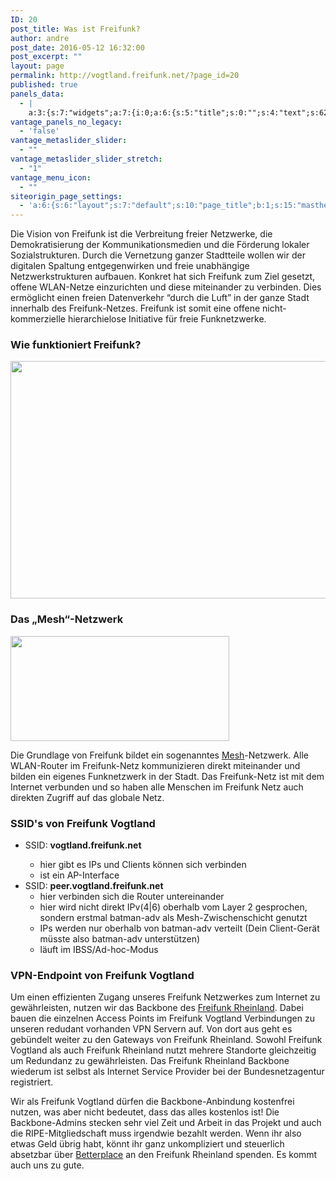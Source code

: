 ```yaml
---
ID: 20
post_title: Was ist Freifunk?
author: andre
post_date: 2016-05-12 16:32:00
post_excerpt: ""
layout: page
permalink: http://vogtland.freifunk.net/?page_id=20
published: true
panels_data:
  - |
    a:3:{s:7:"widgets";a:7:{i:0;a:6:{s:5:"title";s:0:"";s:4:"text";s:626:"<p>Die Vision von Freifunk ist die Verbreitung freier Netzwerke, die Demokratisierung der Kommunikationsmedien und die Förderung lokaler Sozialstrukturen. Durch die Vernetzung ganzer Stadtteile wollen wir der digitalen Spaltung entgegenwirken und freie unabhängige Netzwerkstrukturen aufbauen. Konkret hat sich Freifunk zum Ziel gesetzt, offene WLAN-Netze einzurichten und diese miteinander zu verbinden. Dies ermöglicht einen freien Datenverkehr “durch die Luft” in der ganze Stadt innerhalb des Freifunk-Netzes. Freifunk ist somit eine offene nicht-kommerzielle hierarchielose Initiative für freie Funknetzwerke.</p>";s:20:"text_selected_editor";s:7:"tinymce";s:5:"autop";b:1;s:12:"_sow_form_id";s:13:"58a4c01aa3c84";s:11:"panels_info";a:6:{s:5:"class";s:31:"SiteOrigin_Widget_Editor_Widget";s:4:"grid";i:0;s:4:"cell";i:0;s:2:"id";i:0;s:9:"widget_id";s:36:"e63c4836-8924-469f-a956-71fa005a7c77";s:5:"style";a:2:{s:27:"background_image_attachment";b:0;s:18:"background_display";s:4:"tile";}}}i:1;a:6:{s:5:"title";s:26:"Wie funktioniert Freifunk?";s:4:"text";s:530:"<p>Über das Freifunk WLAN-Netzwerk kann das Internet genutzt werden. Jeder Freifunk-Router mit direktem Internetzugang baut einen sogenannten VPN-Tunnel zu Servern des Freifunk Vogtland auf. Durch diese Tunnel wird der gesamte Datenverkehr gebündelt an das Backbone des Freifunk Rheinland übertragen. Die einzelnen Routerbetreiber sind anhand der übertragenen Daten nicht identifizierbar oder rückverfolgbar. Die sogenannte Störerhaftung kann die Routerbetreiber die ihren Internetanschluß teilenalso nicht betreffen. </p>";s:20:"text_selected_editor";s:7:"tinymce";s:5:"autop";b:1;s:12:"_sow_form_id";s:13:"58a4c19da2598";s:11:"panels_info";a:6:{s:5:"class";s:31:"SiteOrigin_Widget_Editor_Widget";s:4:"grid";i:0;s:4:"cell";i:0;s:2:"id";i:1;s:9:"widget_id";s:36:"a9151bf9-69ed-4e5c-ab96-186f1adcf0c5";s:5:"style";a:2:{s:27:"background_image_attachment";b:0;s:18:"background_display";s:4:"tile";}}}i:2;a:13:{s:5:"image";i:222;s:14:"image_fallback";s:0:"";s:4:"size";s:14:"post-thumbnail";s:5:"align";s:6:"center";s:5:"title";s:0:"";s:14:"title_position";s:6:"hidden";s:3:"alt";s:0:"";s:3:"url";s:0:"";s:5:"bound";b:1;s:12:"_sow_form_id";s:13:"58a4c0f53f3d1";s:11:"panels_info";a:6:{s:5:"class";s:30:"SiteOrigin_Widget_Image_Widget";s:4:"grid";i:0;s:4:"cell";i:0;s:2:"id";i:2;s:9:"widget_id";s:36:"6c213d73-562b-4ea3-8a74-76f6c7c1d1bd";s:5:"style";a:2:{s:27:"background_image_attachment";b:0;s:18:"background_display";s:4:"tile";}}s:10:"new_window";b:0;s:10:"full_width";b:0;}i:3;a:4:{s:5:"title";s:23:"Das „Mesh“-Netzwerk";s:4:"text";s:0:"";s:6:"filter";b:0;s:11:"panels_info";a:7:{s:5:"class";s:14:"WP_Widget_Text";s:3:"raw";b:0;s:4:"grid";i:1;s:4:"cell";i:0;s:2:"id";i:3;s:9:"widget_id";s:36:"754e9767-c30a-430c-ab29-84a5ade1856b";s:5:"style";a:1:{s:18:"background_display";s:4:"tile";}}}i:4;a:13:{s:5:"image";i:21;s:14:"image_fallback";s:0:"";s:4:"size";s:4:"full";s:5:"align";s:7:"default";s:5:"title";s:0:"";s:14:"title_position";s:6:"hidden";s:3:"alt";s:0:"";s:3:"url";s:0:"";s:5:"bound";b:1;s:12:"_sow_form_id";s:13:"58a4c06e7f627";s:10:"new_window";b:0;s:10:"full_width";b:0;s:11:"panels_info";a:7:{s:5:"class";s:30:"SiteOrigin_Widget_Image_Widget";s:3:"raw";b:0;s:4:"grid";i:2;s:4:"cell";i:0;s:2:"id";i:4;s:9:"widget_id";s:36:"443cb3d6-af9f-4203-b235-4f12d3d963a7";s:5:"style";a:1:{s:18:"background_display";s:4:"tile";}}}i:5;a:6:{s:5:"title";s:0:"";s:4:"text";s:401:"<p>Die Grundlage von Freifunk bildet ein sogenanntes <a href="http://de.wikipedia.org/wiki/Vermaschtes_Netz" target="_blank">Mesh</a>-Netzwerk. Alle WLAN-Router im Freifunk-Netz kommunizieren direkt miteinander und bilden ein eigenes Funknetzwerk in der Stadt. Das Freifunk-Netz ist mit dem Internet verbunden und so haben alle Menschen im Freifunk Netz auch direkten Zugriff auf das globale Netz.</p>";s:20:"text_selected_editor";s:7:"tinymce";s:5:"autop";b:1;s:12:"_sow_form_id";s:13:"58a4c0971fd8e";s:11:"panels_info";a:7:{s:5:"class";s:31:"SiteOrigin_Widget_Editor_Widget";s:3:"raw";b:0;s:4:"grid";i:2;s:4:"cell";i:1;s:2:"id";i:5;s:9:"widget_id";s:36:"ca1ce2e0-be2f-4705-9cab-a0cc7ba0f06d";s:5:"style";a:1:{s:18:"background_display";s:4:"tile";}}}i:6;a:6:{s:5:"title";s:0:"";s:4:"text";s:2174:"<h3 class="widget-title">SSID's von Freifunk Vogtland</h3><ul><li><span class="body-text-content">SSID: <strong>vogtland.freifunk.net<br /> </strong></span><ul><li><span class="body-text-content">hier gibt es IPs und Clients können sich verbinden</span></li><li><span class="body-text-content">ist ein AP-Interface</span></li></ul></li><li><span class="body-text-content">SSID: <strong>peer.vogtland.freifunk.net</strong></span><ul><li><span class="body-text-content">hier verbinden sich die Router untereinander</span></li><li><span class="body-text-content">hier wird nicht direkt IPv(4|6) oberhalb vom Layer 2 gesprochen, sondern erstmal batman-adv als Mesh-Zwischenschicht genutzt</span></li><li><span class="body-text-content">IPs werden nur oberhalb von batman-adv verteilt (Dein Client-Gerät müsste also batman-adv unterstützen)</span></li><li><span class="body-text-content">läuft im IBSS/Ad-hoc-Modus</span></li></ul></li></ul><h3 class="widget-title">VPN-Endpoint von Freifunk Vogtland</h3><p>Um einen effizienten Zugang unseres Freifunk Netzwerkes zum Internet zu gewährleisten, nutzen wir das Backbone des <a href="https://www.freifunk-rheinland.net/">Freifunk Rheinland</a>. Dabei bauen die einzelnen Access Points im Freifunk Vogtland Verbindungen zu unseren redudant vorhanden VPN Servern auf. Von dort aus geht es gebündelt weiter zu den Gateways von Freifunk Rheinland. Sowohl Freifunk Vogtland als auch Freifunk Rheinland nutzt mehrere Standorte gleichzeitig um Redundanz zu gewährleisten. Das Freifunk Rheinland Backbone wiederum ist selbst als Internet Service Provider bei der Bundesnetzagentur registriert.</p><p>Wir als Freifunk Vogtland dürfen die Backbone-Anbindung kostenfrei nutzen, was aber nicht bedeutet, dass das alles kostenlos ist! Die Backbone-Admins stecken sehr viel Zeit und Arbeit in das Projekt und auch die RIPE-Mitgliedschaft muss irgendwie bezahlt werden. Wenn ihr also etwas Geld übrig habt, könnt ihr ganz unkompliziert und steuerlich absetzbar über <a href="https://www.betterplace.org/de/organisations/15037-freifunk-rheinland-e-v">Betterplace</a> an den Freifunk Rheinland spenden. Es kommt auch uns zu gute.</p>";s:20:"text_selected_editor";s:7:"tinymce";s:5:"autop";b:1;s:12:"_sow_form_id";s:13:"58a4c03949790";s:11:"panels_info";a:7:{s:5:"class";s:31:"SiteOrigin_Widget_Editor_Widget";s:3:"raw";b:0;s:4:"grid";i:3;s:4:"cell";i:0;s:2:"id";i:6;s:9:"widget_id";s:36:"771b2993-263c-4821-b77b-8424567a8293";s:5:"style";a:1:{s:18:"background_display";s:4:"tile";}}}}s:5:"grids";a:4:{i:0;a:2:{s:5:"cells";i:1;s:5:"style";a:0:{}}i:1;a:2:{s:5:"cells";i:1;s:5:"style";a:0:{}}i:2;a:2:{s:5:"cells";i:2;s:5:"style";a:0:{}}i:3;a:2:{s:5:"cells";i:1;s:5:"style";a:0:{}}}s:10:"grid_cells";a:5:{i:0;a:2:{s:4:"grid";i:0;s:6:"weight";i:1;}i:1;a:2:{s:4:"grid";i:1;s:6:"weight";i:1;}i:2;a:2:{s:4:"grid";i:2;s:6:"weight";d:0.5;}i:3;a:2:{s:4:"grid";i:2;s:6:"weight";d:0.5;}i:4;a:2:{s:4:"grid";i:3;s:6:"weight";i:1;}}}
vantage_panels_no_legacy:
  - 'false'
vantage_metaslider_slider:
  - ""
vantage_metaslider_slider_stretch:
  - "1"
vantage_menu_icon:
  - ""
siteorigin_page_settings:
  - 'a:6:{s:6:"layout";s:7:"default";s:10:"page_title";b:1;s:15:"masthead_margin";b:1;s:13:"footer_margin";b:1;s:13:"hide_masthead";b:0;s:19:"hide_footer_widgets";b:0;}'
---
```

<p>Die Vision von Freifunk ist die Verbreitung freier Netzwerke, die Demokratisierung der Kommunikationsmedien und die Förderung lokaler Sozialstrukturen. Durch die Vernetzung ganzer Stadtteile wollen wir der digitalen Spaltung entgegenwirken und freie unabhängige Netzwerkstrukturen aufbauen. Konkret hat sich Freifunk zum Ziel gesetzt, offene WLAN-Netze einzurichten und diese miteinander zu verbinden. Dies ermöglicht einen freien Datenverkehr “durch die Luft” in der ganze Stadt innerhalb des Freifunk-Netzes. Freifunk ist somit eine offene nicht-kommerzielle hierarchielose Initiative für freie Funknetzwerke.</p>
<h3 class="widget-title">Wie funktioniert Freifunk?</h3>
<img src="http://vogtland.freifunk.net/wordpress/wp-content/uploads/2016/06/freifunk-netz.png" width="531" height="380" srcset="http://vogtland.freifunk.net/wordpress/wp-content/uploads/2016/06/freifunk-netz.png 858w, http://vogtland.freifunk.net/wordpress/wp-content/uploads/2016/06/freifunk-netz-300x215.png 300w, http://vogtland.freifunk.net/wordpress/wp-content/uploads/2016/06/freifunk-netz-768x550.png 768w" class="so-widget-image">
<h3 class="widget-title">Das „Mesh“-Netzwerk</h3>			
<img src="http://vogtland.freifunk.net/wordpress/wp-content/uploads/2016/05/adhoc_netz_wikipedia.png" width="350" height="168" srcset="http://vogtland.freifunk.net/wordpress/wp-content/uploads/2016/05/adhoc_netz_wikipedia.png 350w, http://vogtland.freifunk.net/wordpress/wp-content/uploads/2016/05/adhoc_netz_wikipedia-300x144.png 300w" class="so-widget-image">
<p>Die Grundlage von Freifunk bildet ein sogenanntes <a href="http://de.wikipedia.org/wiki/Vermaschtes_Netz" target="_blank">Mesh</a>-Netzwerk. Alle WLAN-Router im Freifunk-Netz kommunizieren direkt miteinander und bilden ein eigenes Funknetzwerk in der Stadt. Das Freifunk-Netz ist mit dem Internet verbunden und so haben alle Menschen im Freifunk Netz auch direkten Zugriff auf das globale Netz.</p>
<h3 class="widget-title">SSID's von Freifunk Vogtland</h3>
<ul>
<li><span class="body-text-content">SSID: <strong>vogtland.freifunk.net<br>
</strong></span><p></p>
<ul>
<li><span class="body-text-content">hier gibt es IPs und Clients können sich verbinden</span></li>
<li><span class="body-text-content">ist ein AP-Interface</span></li>
</ul>
</li>
<li><span class="body-text-content">SSID: <strong>peer.vogtland.freifunk.net</strong></span>
<ul>
<li><span class="body-text-content">hier verbinden sich die Router untereinander</span></li>
<li><span class="body-text-content">hier wird nicht direkt IPv(4|6) oberhalb vom Layer 2&nbsp;gesprochen, sondern erstmal batman-adv als Mesh-Zwischenschicht&nbsp;genutzt</span></li>
<li><span class="body-text-content">IPs werden nur oberhalb von batman-adv verteilt (Dein&nbsp;Client-Gerät müsste also batman-adv unterstützen)</span></li>
<li><span class="body-text-content">läuft im IBSS/Ad-hoc-Modus</span></li>
</ul>
</li>
</ul>
<h3 class="widget-title">VPN-Endpoint von Freifunk Vogtland</h3>
<p>Um einen effizienten Zugang unseres Freifunk Netzwerkes zum Internet zu gewährleisten, nutzen wir das Backbone des <a href="https://www.freifunk-rheinland.net/">Freifunk Rheinland</a>. Dabei bauen die einzelnen Access Points im Freifunk Vogtland Verbindungen zu unseren redudant vorhanden VPN Servern auf. Von dort aus geht es gebündelt weiter zu den Gateways von Freifunk Rheinland. Sowohl Freifunk Vogtland als auch Freifunk Rheinland nutzt mehrere Standorte gleichzeitig um Redundanz zu gewährleisten. Das Freifunk Rheinland Backbone wiederum ist selbst als Internet Service Provider bei der Bundesnetzagentur registriert.</p>
<p>Wir als Freifunk Vogtland dürfen die Backbone-Anbindung kostenfrei nutzen, was aber nicht bedeutet, dass das alles kostenlos ist! Die Backbone-Admins stecken sehr viel Zeit und Arbeit in das Projekt und auch die RIPE-Mitgliedschaft muss irgendwie bezahlt werden. Wenn ihr also etwas Geld übrig habt, könnt ihr ganz unkompliziert und steuerlich absetzbar über <a href="https://www.betterplace.org/de/organisations/15037-freifunk-rheinland-e-v">Betterplace</a> an den Freifunk Rheinland spenden. Es kommt auch uns zu gute.</p>